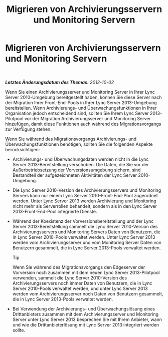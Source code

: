 ﻿---
title: Migrieren von Archivierungsservern und Monitoring Servern
TOCTitle: Migrieren von Archivierungsservern und Monitoring Servern
ms:assetid: 77831579-df45-4697-b8c5-207b74a07a40
ms:mtpsurl: https://technet.microsoft.com/de-de/library/JJ205015(v=OCS.15)
ms:contentKeyID: 49294464
ms.date: 05/19/2016
mtps_version: v=OCS.15
ms.translationtype: HT
---

# Migrieren von Archivierungsservern und Monitoring Servern

 

_**Letztes Änderungsdatum des Themas:** 2012-10-02_

Wenn Sie einen Archivierungsserver und Monitoring Server in Ihrer Lync Server 2010-Umgebung bereitgestellt haben, können Sie diese Server nach der Migration Ihrer Front-End-Pools in Ihrer Lync Server 2013-Umgebung bereitstellen. Wenn Archivierungs- und Überwachungsfunktionen in Ihrer Organisation jedoch entscheidend sind, sollten Sie Ihrem Lync Server 2013-Pilotpool vor der Migration Archivierungsserver und Monitoring Server hinzufügen, damit diese Funktionen auch während des Migrationsvorgangs zur Verfügung stehen.

Wenn Sie während des Migrationsvorgangs Archivierungs- und Überwachungsfunktionen benötigen, sollten Sie die folgenden Aspekte berücksichtigen:

  - Archivierungs- und Überwachungsdaten werden nicht in die Lync Server 2013-Bereitstellung verschoben. Die Daten, die Sie vor der Außerbetriebsetzung der Vorversionsumgebung sichern, sind Bestandteil der aufgezeichneten Aktivitäten der Lync Server 2010-Umgebung.

  - Die Lync Server 2010-Version des Archivierungsservers und Monitoring Servers kann nur einem Lync Server 2010-Front-End-Pool zugeordnet werden. Unter Lync Server 2013 werden Archivierung und Monitoring nicht mehr als Serverrollen behandelt, sondern als in den Lync Server 2013-Front-End-Pool integrierte Dienste.

  - Während der Koexistenz der Vorversionsbereitstellung und der Lync Server 2013-Bereitstellung sammelt die Lync Server 2010-Version des Archivierungsservers und Monitoring Servers Daten von Benutzern, die in Lync Server 2010-Pools verwaltet werden. Unter Lync Server 2013 werden vom Archivierungsserver und vom Monitoring Server Daten von Benutzern gesammelt, die in Lync Server 2013-Pools verwaltet werden.
    

    > [!TIP]
    > Wenn Sie während des Migrationsvorgangs den Edgeserver der Vorversion noch zusammen mit dem neuen Lync Server 2013-Pilotpool verwenden, sammelt die Lync Server 2010-Version des Archivierungsservers noch immer Daten von Benutzern, die in Lync Server 2010-Pools verwaltet werden, und unter Lync Server 2013 werden vom Archivierungsserver noch Daten von Benutzern gesammelt, die in Lync Server 2013-Pools verwaltet werden.



  - Bei Verwendung der Archivierungs- und Überwachungslösung eines Drittanbieters zusammen mit dem Archivierungsserver und Monitoring Server unter Lync Server 2013 besprechen Sie mit Ihrem Anbieter, wann und wie die Drittanbieterlösung mit Lync Server 2013 integriert werden sollte.

